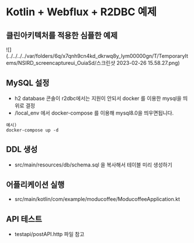 # Kotlin + Webflux + R2DBC 예제

## 클린아키텍처를 적용한 심플한 예제

![](../../../../var/folders/6q/x7qnh9cn4kd_dkrwq8y_lym00000gn/T/TemporaryItems/NSIRD_screencaptureui_OuiaSd/스크린샷 2023-02-26 15.58.27.png)

## MySQL 설정

- h2 database 콘솔이 r2dbc에서는 지원이 안되서 docker 를 이용한 mysql을 띄위로 결정
- /local_env 에서 docker-compose 를 이용해 mysql8.0을 띄우면됩니다.


```text
예시)
docker-compose up -d
```


## DDL 생성

- src/main/resources/db/schema.sql 을 복사해서 테이블 미리 생성하기


## 어플리케이션 실행

- src/main/kotlin/com/example/moducoffee/ModucoffeeApplication.kt

## API 테스트

- testapi/postAPI.http 파일 참고


